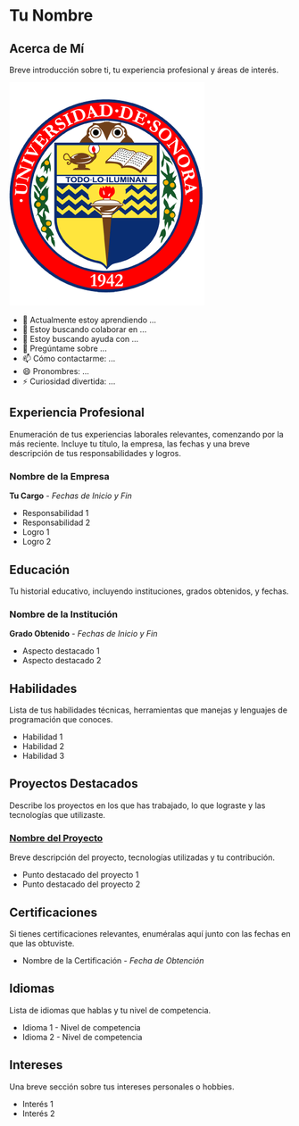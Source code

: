 # Tu Nombre

## Acerca de Mí
Breve introducción sobre ti, tu experiencia profesional y áreas de interés.

![Tu Foto o Imagen Representativa](https://github.com/juanfel2302/JuanCarre-n23/blob/main/Escudo_Unison.png)


- 🌱 Actualmente estoy aprendiendo ...
- 👯 Estoy buscando colaborar en ...
- 🤔 Estoy buscando ayuda con ...
- 💬 Pregúntame sobre ...
- 📫 Cómo contactarme: ...
- 😄 Pronombres: ...
- ⚡ Curiosidad divertida: ...

## Experiencia Profesional
Enumeración de tus experiencias laborales relevantes, comenzando por la más reciente. Incluye tu título, la empresa, las fechas y una breve descripción de tus responsabilidades y logros.

### Nombre de la Empresa
**Tu Cargo** - *Fechas de Inicio y Fin*
- Responsabilidad 1
- Responsabilidad 2
- Logro 1
- Logro 2

## Educación
Tu historial educativo, incluyendo instituciones, grados obtenidos, y fechas.

### Nombre de la Institución
**Grado Obtenido** - *Fechas de Inicio y Fin*
- Aspecto destacado 1
- Aspecto destacado 2

## Habilidades
Lista de tus habilidades técnicas, herramientas que manejas y lenguajes de programación que conoces.

- Habilidad 1
- Habilidad 2
- Habilidad 3

## Proyectos Destacados
Describe los proyectos en los que has trabajado, lo que lograste y las tecnologías que utilizaste.

### [Nombre del Proyecto](enlace-del-proyecto)
Breve descripción del proyecto, tecnologías utilizadas y tu contribución.

- Punto destacado del proyecto 1
- Punto destacado del proyecto 2

## Certificaciones
Si tienes certificaciones relevantes, enuméralas aquí junto con las fechas en que las obtuviste.

- Nombre de la Certificación - *Fecha de Obtención*

## Idiomas
Lista de idiomas que hablas y tu nivel de competencia.

- Idioma 1 - Nivel de competencia
- Idioma 2 - Nivel de competencia

## Intereses
Una breve sección sobre tus intereses personales o hobbies.

- Interés 1
- Interés 2
